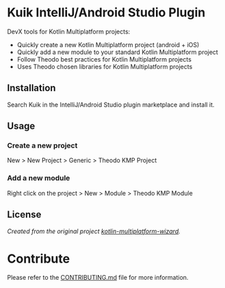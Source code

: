 # Kuik IntelliJ/Android Studio Plugin

DevX tools for Kotlin Multiplatform projects:

- Quickly create a new Kotlin Multiplatform project (android + iOS)
- Quickly add a new module to your standard Kotlin Multiplatform project
- Follow Theodo best practices for Kotlin Multiplatform projects
- Uses Theodo chosen libraries for Kotlin Multiplatform projects

## Installation

Search Kuik in the IntelliJ/Android Studio plugin marketplace and install it.

## Usage

### Create a new project

New > New Project > Generic > Theodo KMP Project

### Add a new module

Right click on the project > New > Module > Theodo KMP Module

## License

_Created from the original
project [kotlin-multiplatform-wizard](https://github.com/estivensh/kotlin-multiplatform-wizard)._

# Contribute

Please refer to the [CONTRIBUTING.md](CONTRIBUTING.md) file for more
information.

